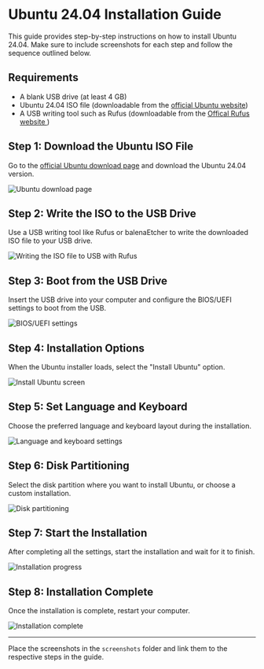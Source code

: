 <h1>Ubuntu 24.04 Installation Guide</h1>

<p>This guide provides step-by-step instructions on how to install Ubuntu 24.04. Make sure to include screenshots for each step and follow the sequence outlined below.</p>

<h2>Requirements</h2>
<ul>
    <li>A blank USB drive (at least 4 GB)</li>
    <li>Ubuntu 24.04 ISO file (downloadable from the <a href="https://ubuntu.com/download">official Ubuntu website</a>)</li>
    <li>A USB writing tool such as Rufus (downloadable from the <a href="https://rufus.ie/en/"> Offical Rufus website </a>) </li>
</ul>

<h2>Step 1: Download the Ubuntu ISO File</h2>
<p>Go to the <a href="https://ubuntu.com/download">official Ubuntu download page</a> and download the Ubuntu 24.04 version.</p>
<!-- Screenshot 1: Ubuntu download page -->
<img src="screenshots/ubuntu-download.png" alt="Ubuntu download page">

<h2>Step 2: Write the ISO to the USB Drive</h2>
<p>Use a USB writing tool like Rufus or balenaEtcher to write the downloaded ISO file to your USB drive.</p>
<!-- Screenshot 2: Using Rufus or balenaEtcher to write the ISO -->
<img src="screenshots/rufus-setup.png" alt="Writing the ISO file to USB with Rufus">

<h2>Step 3: Boot from the USB Drive</h2>
<p>Insert the USB drive into your computer and configure the BIOS/UEFI settings to boot from the USB.</p>
<!-- Screenshot 3: BIOS/UEFI settings -->
<img src="screenshots/bios-setup.png" alt="BIOS/UEFI settings">

<h2>Step 4: Installation Options</h2>
<p>When the Ubuntu installer loads, select the "Install Ubuntu" option.</p>
<!-- Screenshot 4: Install Ubuntu option -->
<img src="screenshots/install-ubuntu.png" alt="Install Ubuntu screen">

<h2>Step 5: Set Language and Keyboard</h2>
<p>Choose the preferred language and keyboard layout during the installation.</p>
<!-- Screenshot 5: Language and keyboard settings -->
<img src="screenshots/language-keyboard-setup.png" alt="Language and keyboard settings">

<h2>Step 6: Disk Partitioning</h2>
<p>Select the disk partition where you want to install Ubuntu, or choose a custom installation.</p>
<!-- Screenshot 6: Disk partitioning screen -->
<img src="screenshots/disk-partitioning.png" alt="Disk partitioning">

<h2>Step 7: Start the Installation</h2>
<p>After completing all the settings, start the installation and wait for it to finish.</p>
<!-- Screenshot 7: Installation progress screen -->
<img src="screenshots/installation-progress.png" alt="Installation progress">

<h2>Step 8: Installation Complete</h2>
<p>Once the installation is complete, restart your computer.</p>
<!-- Screenshot 8: Installation complete screen -->
<img src="screenshots/installation-complete.png" alt="Installation complete">

<hr>

<p>Place the screenshots in the <code>screenshots</code> folder and link them to the respective steps in the guide.</p>
